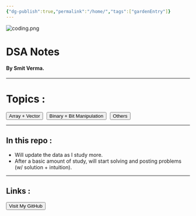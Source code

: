 ```yaml
---
{"dg-publish":true,"permalink":"/home/","tags":["gardenEntry"]}
---
```


![coding.png](/img/user/Attachments/coding.png)
# DSA Notes
#### By Smit Verma.
***
# Topics :

<div style="display: flex; gap: 10px;">
  <a href="https://dsanotes-bysmit.vercel.app/elementary/array-vector/" target="_blank"> <button>Array + Vector</button> </a>
  <a href="https://dsanotes-bysmit.vercel.app/elementary/binary-bit-manipulation/" target="_blank"> <button>Binary + Bit Manipulation</button> </a>
  <a href="https://dsanotes-bysmit.vercel.app/elementary/others/" target="_blank"> <button>Others</button> </a>
</div>

***
## In this repo :
- Will update the data as I study more.
- After a basic amount of study, will start solving and posting problems (w/ solution + intuition).
***
## Links :
<a href="https://github.com/smitverma" target="_blank"> <button>Visit My GitHub</button> </a>